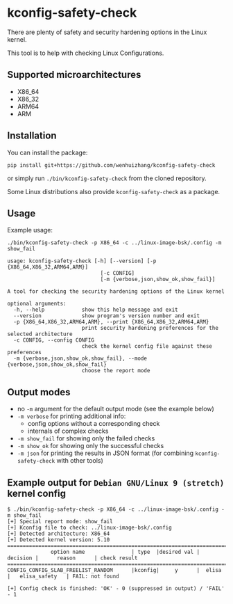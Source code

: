 # kconfig-safety-check



There are plenty of safety and security hardening options in the Linux kernel. 

This tool is to help with checking Linux Configurations.



## Supported microarchitectures

  - X86_64
  - X86_32
  - ARM64
  - ARM


## Installation

You can install the package:

```
pip install git+https://github.com/wenhuizhang/kconfig-safety-check
```

or simply run `./bin/kconfig-safety-check` from the cloned repository.

Some Linux distributions also provide `kconfig-safety-check` as a package.

## Usage

Example usage:
```
./bin/kconfig-safety-check -p X86_64 -c ../linux-image-bsk/.config -m show_fail
```

```
usage: kconfig-safety-check [-h] [--version] [-p {X86_64,X86_32,ARM64,ARM}]
                              [-c CONFIG]
                              [-m {verbose,json,show_ok,show_fail}]

A tool for checking the security hardening options of the Linux kernel

optional arguments:
  -h, --help            show this help message and exit
  --version             show program's version number and exit
  -p {X86_64,X86_32,ARM64,ARM}, --print {X86_64,X86_32,ARM64,ARM}
                        print security hardening preferences for the selected architecture
  -c CONFIG, --config CONFIG
                        check the kernel config file against these preferences
  -m {verbose,json,show_ok,show_fail}, --mode {verbose,json,show_ok,show_fail}
                        choose the report mode
```

## Output modes

  -  no `-m` argument for the default output mode (see the example below)
  - `-m verbose` for printing additional info:
    - config options without a corresponding check
    - internals of complex checks
  - `-m show_fail` for showing only the failed checks
  - `-m show_ok` for showing only the successful checks
  - `-m json` for printing the results in JSON format (for combining `kconfig-safety-check` with other tools)

## Example output for `Debian GNU/Linux 9 (stretch)` kernel config
```
$ ./bin/kconfig-safety-check -p X86_64 -c ../linux-image-bsk/.config -m show_fail
[+] Special report mode: show_fail
[+] Kconfig file to check: ../linux-image-bsk/.config
[+] Detected architecture: X86_64
[+] Detected kernel version: 5.10
=========================================================================================================================
              option name               | type  |desired val | decision |      reason      | check result
=========================================================================================================================
CONFIG_CONFIG_SLAB_FREELIST_RANDOM      |kconfig|     y      |  elisa   |   elisa_safety   | FAIL: not found

[+] Config check is finished: 'OK' - 0 (suppressed in output) / 'FAIL' - 1
```



